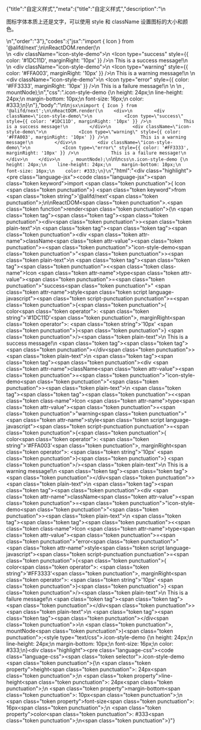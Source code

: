 {"title":"自定义样式","meta":{"title":"自定义样式","description":"\n<p>图标字体本质上还是文字，可以使用 style 和 className 设置图标的大小和颜色。</p>\n","order":"3"},"codes":{"jsx":"import { Icon } from '@alifd/next';\n\nReactDOM.render(\n    <div>\n        <div className=\"icon-style-demo\">\n            <Icon type=\"success\" style={{ color: '#1DC11D', marginRight: '10px' }} />\n            This is a success message!\n        </div>\n        <div className=\"icon-style-demo\">\n            <Icon type=\"warning\" style={{ color: '#FFA003', marginRight: '10px' }} />\n            This is a warning message!\n        </div>\n        <div className=\"icon-style-demo\">\n            <Icon type=\"error\" style={{ color: '#FF3333', marginRight: '10px' }} />\n            This is a failure message!\n        </div>\n    </div>\n    , mountNode);\n","css":".icon-style-demo {\n    height: 24px;\n    line-height: 24px;\n    margin-bottom: 10px;\n    font-size: 16px;\n    color: #333;\n}\n"},"body":"\n\n````jsx\nimport { Icon } from '@alifd/next';\n\nReactDOM.render(\n    <div>\n        <div className=\"icon-style-demo\">\n            <Icon type=\"success\" style={{ color: '#1DC11D', marginRight: '10px' }} />\n            This is a success message!\n        </div>\n        <div className=\"icon-style-demo\">\n            <Icon type=\"warning\" style={{ color: '#FFA003', marginRight: '10px' }} />\n            This is a warning message!\n        </div>\n        <div className=\"icon-style-demo\">\n            <Icon type=\"error\" style={{ color: '#FF3333', marginRight: '10px' }} />\n            This is a failure message!\n        </div>\n    </div>\n    , mountNode);\n````\n\n````css\n.icon-style-demo {\n    height: 24px;\n    line-height: 24px;\n    margin-bottom: 10px;\n    font-size: 16px;\n    color: #333;\n}\n````","html":"<script>(function(){\"use strict\";\n\nvar _next = require(\"@alifd/next\");\n\nReactDOM.render(React.createElement(\n    \"div\",\n    null,\n    React.createElement(\n        \"div\",\n        { className: \"icon-style-demo\" },\n        React.createElement(_next.Icon, { type: \"success\", style: { color: '#1DC11D', marginRight: '10px' } }),\n        \"This is a success message!\"\n    ),\n    React.createElement(\n        \"div\",\n        { className: \"icon-style-demo\" },\n        React.createElement(_next.Icon, { type: \"warning\", style: { color: '#FFA003', marginRight: '10px' } }),\n        \"This is a warning message!\"\n    ),\n    React.createElement(\n        \"div\",\n        { className: \"icon-style-demo\" },\n        React.createElement(_next.Icon, { type: \"error\", style: { color: '#FF3333', marginRight: '10px' } }),\n        \"This is a failure message!\"\n    )\n), mountNode);})()</script><div class=\"highlight\"><pre class=\"language-jsx\"><code class=\"language-jsx\"><span class=\"token keyword\">import</span> <span class=\"token punctuation\">{</span> Icon <span class=\"token punctuation\">}</span> <span class=\"token keyword\">from</span> <span class=\"token string\">'@alifd/next'</span><span class=\"token punctuation\">;</span>\n\nReactDOM<span class=\"token punctuation\">.</span><span class=\"token function\">render</span><span class=\"token punctuation\">(</span>\n    <span class=\"token tag\"><span class=\"token tag\"><span class=\"token punctuation\">&lt;</span>div</span><span class=\"token punctuation\">></span></span><span class=\"token plain-text\">\n        </span><span class=\"token tag\"><span class=\"token tag\"><span class=\"token punctuation\">&lt;</span>div</span> <span class=\"token attr-name\">className</span><span class=\"token attr-value\"><span class=\"token punctuation\">=</span><span class=\"token punctuation\">\"</span>icon-style-demo<span class=\"token punctuation\">\"</span></span><span class=\"token punctuation\">></span></span><span class=\"token plain-text\">\n            </span><span class=\"token tag\"><span class=\"token tag\"><span class=\"token punctuation\">&lt;</span><span class=\"token class-name\">Icon</span></span> <span class=\"token attr-name\">type</span><span class=\"token attr-value\"><span class=\"token punctuation\">=</span><span class=\"token punctuation\">\"</span>success<span class=\"token punctuation\">\"</span></span> <span class=\"token attr-name\">style</span><span class=\"token script language-javascript\"><span class=\"token script-punctuation punctuation\">=</span><span class=\"token punctuation\">{</span><span class=\"token punctuation\">{</span> color<span class=\"token operator\">:</span> <span class=\"token string\">'#1DC11D'</span><span class=\"token punctuation\">,</span> marginRight<span class=\"token operator\">:</span> <span class=\"token string\">'10px'</span> <span class=\"token punctuation\">}</span><span class=\"token punctuation\">}</span></span> <span class=\"token punctuation\">/></span></span><span class=\"token plain-text\">\n            This is a success message!\n        </span><span class=\"token tag\"><span class=\"token tag\"><span class=\"token punctuation\">&lt;/</span>div</span><span class=\"token punctuation\">></span></span><span class=\"token plain-text\">\n        </span><span class=\"token tag\"><span class=\"token tag\"><span class=\"token punctuation\">&lt;</span>div</span> <span class=\"token attr-name\">className</span><span class=\"token attr-value\"><span class=\"token punctuation\">=</span><span class=\"token punctuation\">\"</span>icon-style-demo<span class=\"token punctuation\">\"</span></span><span class=\"token punctuation\">></span></span><span class=\"token plain-text\">\n            </span><span class=\"token tag\"><span class=\"token tag\"><span class=\"token punctuation\">&lt;</span><span class=\"token class-name\">Icon</span></span> <span class=\"token attr-name\">type</span><span class=\"token attr-value\"><span class=\"token punctuation\">=</span><span class=\"token punctuation\">\"</span>warning<span class=\"token punctuation\">\"</span></span> <span class=\"token attr-name\">style</span><span class=\"token script language-javascript\"><span class=\"token script-punctuation punctuation\">=</span><span class=\"token punctuation\">{</span><span class=\"token punctuation\">{</span> color<span class=\"token operator\">:</span> <span class=\"token string\">'#FFA003'</span><span class=\"token punctuation\">,</span> marginRight<span class=\"token operator\">:</span> <span class=\"token string\">'10px'</span> <span class=\"token punctuation\">}</span><span class=\"token punctuation\">}</span></span> <span class=\"token punctuation\">/></span></span><span class=\"token plain-text\">\n            This is a warning message!\n        </span><span class=\"token tag\"><span class=\"token tag\"><span class=\"token punctuation\">&lt;/</span>div</span><span class=\"token punctuation\">></span></span><span class=\"token plain-text\">\n        </span><span class=\"token tag\"><span class=\"token tag\"><span class=\"token punctuation\">&lt;</span>div</span> <span class=\"token attr-name\">className</span><span class=\"token attr-value\"><span class=\"token punctuation\">=</span><span class=\"token punctuation\">\"</span>icon-style-demo<span class=\"token punctuation\">\"</span></span><span class=\"token punctuation\">></span></span><span class=\"token plain-text\">\n            </span><span class=\"token tag\"><span class=\"token tag\"><span class=\"token punctuation\">&lt;</span><span class=\"token class-name\">Icon</span></span> <span class=\"token attr-name\">type</span><span class=\"token attr-value\"><span class=\"token punctuation\">=</span><span class=\"token punctuation\">\"</span>error<span class=\"token punctuation\">\"</span></span> <span class=\"token attr-name\">style</span><span class=\"token script language-javascript\"><span class=\"token script-punctuation punctuation\">=</span><span class=\"token punctuation\">{</span><span class=\"token punctuation\">{</span> color<span class=\"token operator\">:</span> <span class=\"token string\">'#FF3333'</span><span class=\"token punctuation\">,</span> marginRight<span class=\"token operator\">:</span> <span class=\"token string\">'10px'</span> <span class=\"token punctuation\">}</span><span class=\"token punctuation\">}</span></span> <span class=\"token punctuation\">/></span></span><span class=\"token plain-text\">\n            This is a failure message!\n        </span><span class=\"token tag\"><span class=\"token tag\"><span class=\"token punctuation\">&lt;/</span>div</span><span class=\"token punctuation\">></span></span><span class=\"token plain-text\">\n    </span><span class=\"token tag\"><span class=\"token tag\"><span class=\"token punctuation\">&lt;/</span>div</span><span class=\"token punctuation\">></span></span>\n    <span class=\"token punctuation\">,</span> mountNode<span class=\"token punctuation\">)</span><span class=\"token punctuation\">;</span></code></pre></div><style type=\"text/css\">.icon-style-demo {\n    height: 24px;\n    line-height: 24px;\n    margin-bottom: 10px;\n    font-size: 16px;\n    color: #333;\n}</style><div class=\"highlight\"><pre class=\"language-css\"><code class=\"language-css\"><span class=\"token selector\">.icon-style-demo</span> <span class=\"token punctuation\">{</span>\n    <span class=\"token property\">height</span><span class=\"token punctuation\">:</span> 24px<span class=\"token punctuation\">;</span>\n    <span class=\"token property\">line-height</span><span class=\"token punctuation\">:</span> 24px<span class=\"token punctuation\">;</span>\n    <span class=\"token property\">margin-bottom</span><span class=\"token punctuation\">:</span> 10px<span class=\"token punctuation\">;</span>\n    <span class=\"token property\">font-size</span><span class=\"token punctuation\">:</span> 16px<span class=\"token punctuation\">;</span>\n    <span class=\"token property\">color</span><span class=\"token punctuation\">:</span> #333<span class=\"token punctuation\">;</span>\n<span class=\"token punctuation\">}</span></code></pre></div>"}
